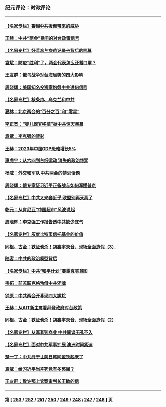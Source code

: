 ### 纪元评论：时政评论
---
#### [【名家专栏】警惕中共援俄带来的威胁](../../pages/nsc1025/n13945799.md) 
#### [王赫：中共“两会”期间的对台政策信号](../../pages/nsc1025/n13945661.md) 
#### [【名家专栏】好莱坞与疫苗记录卡背后的黑幕](../../pages/nsc1025/n13944933.md) 
#### [袁斌：防疫“胜利”了，两会代表怎么还戴口罩？](../../pages/nsc1025/n13945376.md) 
#### [王友群：俄乌战争对台海局势的四大影响](../../pages/nsc1025/n13944622.md) 
#### [周晓辉：美国知名投资家抱怨中共透何信号](../../pages/nsc1025/n13945099.md) 
#### [【名家专栏】核条约、乌克兰和中共](../../pages/nsc1025/n13944896.md) 
#### [夏林：北京两会的“百分之百”和“零星”](../../pages/nsc1025/n13945100.md) 
#### [李正宽：“婴儿器官移植”掀中共惊天黑幕](../../pages/nsc1025/n13944771.md) 
#### [袁斌：李克强的背影](../../pages/nsc1025/n13944745.md) 
#### [王赫：2023年中国GDP恐难增长5%](../../pages/nsc1025/n13944710.md) 
#### [惠虎宇：从六四到白纸运动 消失的政治博弈](../../pages/nsc1025/n13942752.md) 
#### [杨威：外交和军队 中共两会的禁忌话题](../../pages/nsc1025/n13944608.md) 
#### [周晓辉：俄专家证习近平正备战与如何军援普京](../../pages/nsc1025/n13944399.md) 
#### [【名家专栏】中共又来套近乎 欧盟别再天真了](../../pages/nsc1025/n13943057.md) 
#### [乾元：从肯尼亚“中国超市”风波说起](../../pages/nsc1025/n13944369.md) 
#### [周晓辉：李克强工作报告透中共缺少底气](../../pages/nsc1025/n13944120.md) 
#### [【名家专栏】灰度比特币信托基金的价值](../../pages/nsc1025/n13943652.md) 
#### [同根、古金：铁证他杀！胡鑫宇录音、现场全面造假（3）](../../pages/nsc1025/n13943790.md) 
#### [陆客：中共的政治模型背后](../../pages/nsc1025/n13943828.md) 
#### [【名家专栏】中共“和平计划”暴露真实意图](../../pages/nsc1025/n13943666.md) 
#### [韦拓：前苏联克格勃借中共还魂](../../pages/nsc1025/n13943737.md) 
#### [钟原：中共两会开幕现四大尴尬](../../pages/nsc1025/n13943175.md) 
#### [王赫：从AIT新主席看拜登政府对台政策](../../pages/nsc1025/n13943394.md) 
#### [同根、古金：铁证他杀！胡鑫宇录音、现场全面造假（2）](../../pages/nsc1025/n13943159.md) 
#### [【名家专栏】从军事到商业 中共间谍无孔不入](../../pages/nsc1025/n13943052.md) 
#### [【名家专栏】面对中共军事扩展 澳洲时间紧迫](../../pages/nsc1025/n13942407.md) 
#### [楚一丁：中共终于让美日韩同盟铁起来了](../../pages/nsc1025/n13941834.md) 
#### [袁斌：给习近平当差究竟有多憋屈？](../../pages/nsc1025/n13943131.md) 
#### [王友群：致许那上诉案审判长王敏的信](../../pages/nsc1025/n13943127.md) 

---
#### 第 [ [253](./253.md) / [252](./252.md) / [251](./251.md) / [250](./250.md) / [249](./249.md) / [248](./248.md) / [247](./247.md) / [246](./246.md) ] 页
